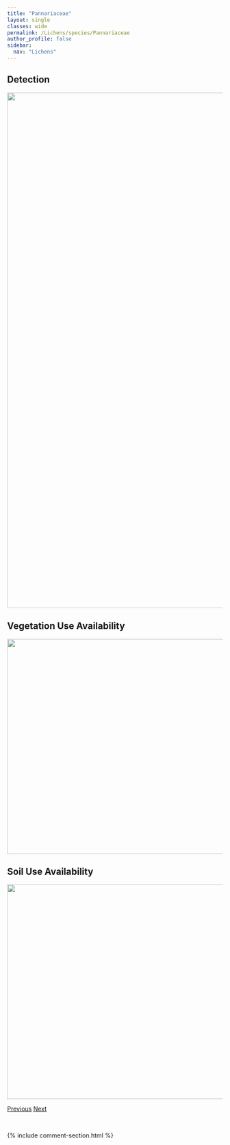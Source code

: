 ```yaml
---
title: "Pannariaceae"
layout: single
classes: wide
permalink: /Lichens/species/Pannariaceae
author_profile: false
sidebar:
  nav: "Lichens"
---
```


<h2>Detection</h2>

<a href="https://drive.google.com/uc?export=view&id=1Cm3pVs771AJzsNq8h4H3_R3YFSUYuXDb">
<img src="https://drive.google.com/uc?export=view&id=1Cm3pVs771AJzsNq8h4H3_R3YFSUYuXDb" height = "1200" width = "800">
</a>


<h2>Vegetation Use Availability</h2>

<a href="https://drive.google.com/uc?export=view&id=1_120wJIXd4_zxwOVl2er2TIQhFOy5MBa">
<img src="https://drive.google.com/uc?export=view&id=1_120wJIXd4_zxwOVl2er2TIQhFOy5MBa" height = "500" width = "1000">
</a>


<h2>Soil Use Availability</h2>

<a href="https://drive.google.com/uc?export=view&id=1FBk3lKqw_bPqqUZrcd0BS71XoaYTyk40">
<img src="https://drive.google.com/uc?export=view&id=1FBk3lKqw_bPqqUZrcd0BS71XoaYTyk40" height = "500" width = "1000">
</a>


<a href="/DevelopmentWebsite/Lichens/species/NodobryoriaOregana" class="pagination--pager" title="Nodobryoria oregana">Previous</a> <a href="/DevelopmentWebsite/Lichens/species/ParmeliaFraudans" class="pagination--pager" title="Parmelia fraudans">Next</a>

<p>&nbsp;</p>

{% include comment-section.html %}
